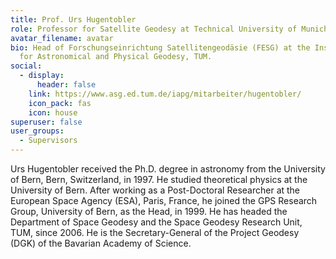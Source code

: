 ```yaml
---
title: Prof. Urs Hugentobler
role: Professor for Satellite Geodesy at Technical University of Munich.
avatar_filename: avatar
bio: Head of Forschungseinrichtung Satellitengeodäsie (FESG) at the Institute
  for Astronomical and Physical Geodesy, TUM.
social:
  - display:
      header: false
    link: https://www.asg.ed.tum.de/iapg/mitarbeiter/hugentobler/
    icon_pack: fas
    icon: house
superuser: false
user_groups:
  - Supervisors
---
```

Urs Hugentobler received the Ph.D. degree in astronomy from the University of Bern, Bern, Switzerland, in 1997. He studied theoretical physics at the University of Bern. After working as a Post-Doctoral Researcher at the European Space Agency (ESA), Paris, France, he joined the GPS Research Group, University of Bern, as the Head, in 1999. He has headed the Department of Space Geodesy and the Space Geodesy Research Unit, TUM, since 2006. He is the Secretary-General of the Project Geodesy (DGK) of the Bavarian Academy of Science.